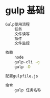 # gulp 基础

```bash
Gulp使用流程
    任务
    文件读写
    插件
    文件监控

依赖
    node
    gulp-cli -g
    gulp -D

配置gulpfile.js

命令
    gulp 任务名称
```
